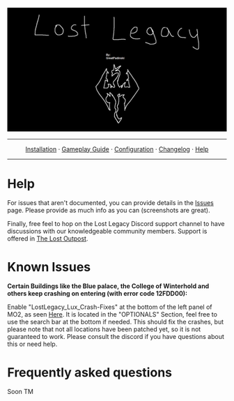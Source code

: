 <a href="#"><img src="images/banner.webp" target="_blank"></a>

---

<p align="center">
  <a href="README.md">Installation</a> ·
  <a href="GAMEPLAY.md">Gameplay Guide</a> ·
  <a href="CONFIGURATION.md">Configuration</a> ·
  <a href="CHANGELOG.md">Changelog</a> ·
  <a href="HELP.md">Help</a>
</p>

---


# Help

For issues that aren't documented, you can provide details in the [Issues](https://github.com/Lost-Outpost/lost-legacy/issues) page. Please provide as much info as you can (screenshots are great).

Finally, free feel to hop on the Lost Legacy Discord support channel to have discussions with our knowledgeable community members. Support is offered in [The Lost Outpost](https://discord.gg/T7AmHRvVxr).

# Known Issues

**Certain Buildings like the Blue palace, the College of Winterhold and others keep crashing on entering (with error code 12FDD00):**

Enable "LostLegacy_Lux_Crash-Fixes" at the bottom of the left panel of MO2, as seen [Here](https://media.discordapp.net/attachments/862000050812354610/1001988040446718083/unknown.png). It is located in the "OPTIONALS" Section, feel free to use the search bar at the bottom if needed. This should fix the crashes, but please note that not all locations have been patched yet, so it is not guaranteed to work. Please consult the discord if you have questions about this or need help.



# Frequently asked questions

Soon TM
